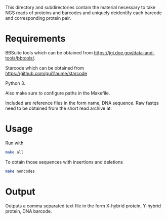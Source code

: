 This directory and subdirectories contain the material necessary to take NGS reads of proteins and barcodes and uniquely deidentify each barcode and corresponding protein pair. 

# Requirements

BBSuite tools which can be obtained from https://jgi.doe.gov/data-and-tools/bbtools/.

Starcode which can be obtained from https://github.com/gui11aume/starcode

Python 3. 

Also make sure to configure paths in the Makefile.

Included are reference files in the form name, DNA sequence. 
Raw fastqs need to be obtained from the short read archive at:

# Usage

Run with

```bash
make all
```
To obtain those sequences with insertions and deletions
```bash
make noncodes
```

# Output
Outputs a comma separated text file in the form X-hybrid protein,  Y-hybrid protein, DNA barcode.


